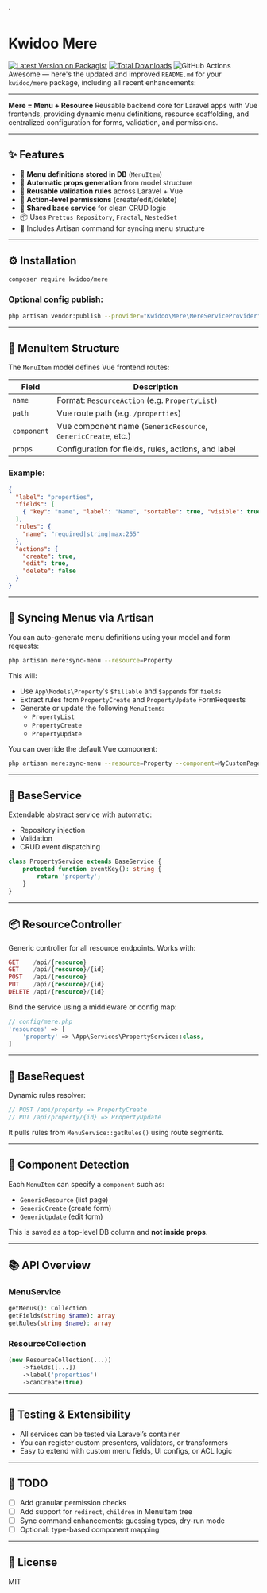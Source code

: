 `

# Kwidoo Mere

[![Latest Version on Packagist](https://img.shields.io/packagist/v/kwidoo/mere.svg?style=flat-square)](https://packagist.org/packages/kwidoo/mere)
[![Total Downloads](https://img.shields.io/packagist/dt/kwidoo/mere.svg?style=flat-square)](https://packagist.org/packages/kwidoo/mere)
![GitHub Actions](https://github.com/kwidoo/mere/actions/workflows/main.yml/badge.svg)
Awesome — here's the updated and improved `README.md` for your `kwidoo/mere` package, including all recent enhancements:

---

**Mere = Menu + Resource**
Reusable backend core for Laravel apps with Vue frontends, providing dynamic menu definitions, resource scaffolding, and centralized configuration for forms, validation, and permissions.

---

## ✨ Features

- 🌲 **Menu definitions stored in DB** (`MenuItem`)
- 🧩 **Automatic props generation** from model structure
- 🧪 **Reusable validation rules** across Laravel + Vue
- 🔐 **Action-level permissions** (create/edit/delete)
- 🧠 **Shared base service** for clean CRUD logic
- 📦 Uses `Prettus Repository`, `Fractal`, `NestedSet`
- 🧰 Includes Artisan command for syncing menu structure

---

## ⚙️ Installation

```bash
composer require kwidoo/mere
```

### Optional config publish:

```bash
php artisan vendor:publish --provider="Kwidoo\Mere\MereServiceProvider"
```

---

## 📁 MenuItem Structure

The `MenuItem` model defines Vue frontend routes:

| Field       | Description                                                   |
| ----------- | ------------------------------------------------------------- |
| `name`      | Format: `ResourceAction` (e.g. `PropertyList`)                |
| `path`      | Vue route path (e.g. `/properties`)                           |
| `component` | Vue component name (`GenericResource`, `GenericCreate`, etc.) |
| `props`     | Configuration for fields, rules, actions, and label           |

### Example:

```json
{
  "label": "properties",
  "fields": [
    { "key": "name", "label": "Name", "sortable": true, "visible": true }
  ],
  "rules": {
    "name": "required|string|max:255"
  },
  "actions": {
    "create": true,
    "edit": true,
    "delete": false
  }
}
```

---

## 🧪 Syncing Menus via Artisan

You can auto-generate menu definitions using your model and form requests:

```bash
php artisan mere:sync-menu --resource=Property
```

This will:

- Use `App\Models\Property`'s `$fillable` and `$appends` for `fields`
- Extract rules from `PropertyCreate` and `PropertyUpdate` FormRequests
- Generate or update the following `MenuItem`s:
  - `PropertyList`
  - `PropertyCreate`
  - `PropertyUpdate`

You can override the default Vue component:

```bash
php artisan mere:sync-menu --resource=Property --component=MyCustomPage
```

---

## 🧰 BaseService

Extendable abstract service with automatic:

- Repository injection
- Validation
- CRUD event dispatching

```php
class PropertyService extends BaseService {
    protected function eventKey(): string {
        return 'property';
    }
}
```

---

## 📦 ResourceController

Generic controller for all resource endpoints. Works with:

```php
GET    /api/{resource}
GET    /api/{resource}/{id}
POST   /api/{resource}
PUT    /api/{resource}/{id}
DELETE /api/{resource}/{id}
```

Bind the service using a middleware or config map:

```php
// config/mere.php
'resources' => [
    'property' => \App\Services\PropertyService::class,
]
```

---

## 🧱 BaseRequest

Dynamic rules resolver:

```php
// POST /api/property => PropertyCreate
// PUT /api/property/{id} => PropertyUpdate
```

It pulls rules from `MenuService::getRules()` using route segments.

---

## 🧠 Component Detection

Each `MenuItem` can specify a `component` such as:

- `GenericResource` (list page)
- `GenericCreate` (create form)
- `GenericUpdate` (edit form)

This is saved as a top-level DB column and **not inside props**.

---

## 📚 API Overview

### MenuService

```php
getMenus(): Collection
getFields(string $name): array
getRules(string $name): array
```

### ResourceCollection

```php
(new ResourceCollection(...))
    ->fields([...])
    ->label('properties')
    ->canCreate(true)
```

---

## 🧪 Testing & Extensibility

- All services can be tested via Laravel’s container
- You can register custom presenters, validators, or transformers
- Easy to extend with custom menu fields, UI configs, or ACL logic

---

## 🚧 TODO

- [ ] Add granular permission checks
- [ ] Add support for `redirect`, `children` in MenuItem tree
- [ ] Sync command enhancements: guessing types, dry-run mode
- [ ] Optional: type-based component mapping

---

## 📃 License

MIT
